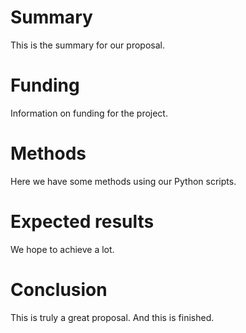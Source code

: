 # Summary

This is the summary for our proposal.

# Funding

Information on funding for the project.

# Methods

Here we have some methods using our Python scripts.

# Expected results

We hope to achieve a lot.

# Conclusion

This is truly a great proposal.
And this is finished.
